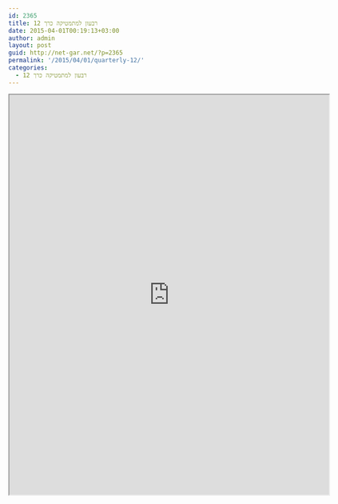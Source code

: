 ```yaml
---
id: 2365
title: רבעון למתמטיקה כרך 12
date: 2015-04-01T00:19:13+03:00
author: admin
layout: post
guid: http://net-gar.net/?p=2365
permalink: '/2015/04/01/quarterly-12/'
categories:
  - רבעון למתמטיקה כרך 12
---
```

<p><iframe src="https://docs.google.com/file/d/0B-_8w6IKpNuUd3lIckJGemk4MVU/preview" width="640" height="800"></iframe></p>